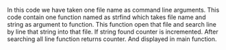 In this code we have taken one file name as command line arguments.
This code contain one function named as strfind which takes file name and string as argument to function. 
This function open that file and search line by line that string into that file. 
If string found counter is incremented.
After searching all line function returns counter.
And displayed in main function.
